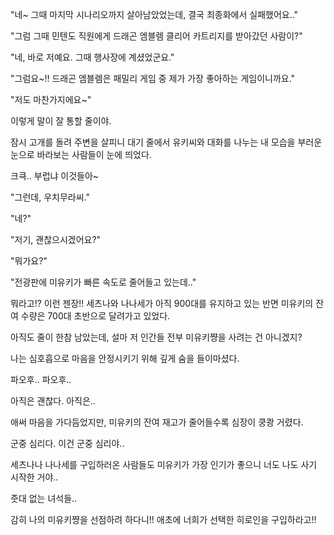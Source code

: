 "네~ 그때 마지막 시나리오까지 살아남았었는데, 결국 최종화에서 실패했어요.."

"그럼 그때 민텐도 직원에게 드래곤 엠블렘 클리어 카트리지를 받아갔던 사람이?"

"네, 바로 저예요. 그때 행사장에 계셨었군요."

"그럼요~!! 드래곤 엠블렘은 패밀리 게임 중 제가 가장 좋아하는 게임이니까요."

"저도 마찬가지에요~"

이렇게 말이 잘 통할 줄이야. 

잠시 고개를 돌려 주변을 살피니 대기 줄에서 유키씨와 대화를 나누는 내 모습을 부러운 눈으로 바라보는 사람들이 눈에 띄었다.

크큭.. 부럽냐 이것들아~

"그런데, 우치무라씨."

"네?"

"저기, 괜찮으시겠어요?"

"뭐가요?"

"전광판에 미유키가 빠른 속도로 줄어들고 있는데.."

뭐라고!? 이런 젠장!! 세츠나와 나나세가 아직 900대를 유지하고 있는 반면 미유키의 잔여 수량은 700대 초반으로 달려가고 있었다.

아직도 줄이 한참 남았는데, 설마 저 인간들 전부 미유키쨩을 사려는 건 아니겠지?

나는 심호흡으로 마음을 안정시키기 위해 깊게 숨을 들이마셨다.

파오후.. 파오후..

아직은 괜찮다. 아직은..

애써 마음을 가다듬었지만, 미유키의 잔여 재고가 줄어들수록 심장이 쿵쾅 거렸다.

군중 심리다. 이건 군중 심리야..

세츠나나 나나세를 구입하러온 사람들도 미유키가 가장 인기가 좋으니 너도 나도 사기 시작한 거야..

줏대 없는 녀석들..

감히 나의 미유키쨩을 선점하려 하다니!! 애초에 너희가 선택한 히로인을 구입하라고!!